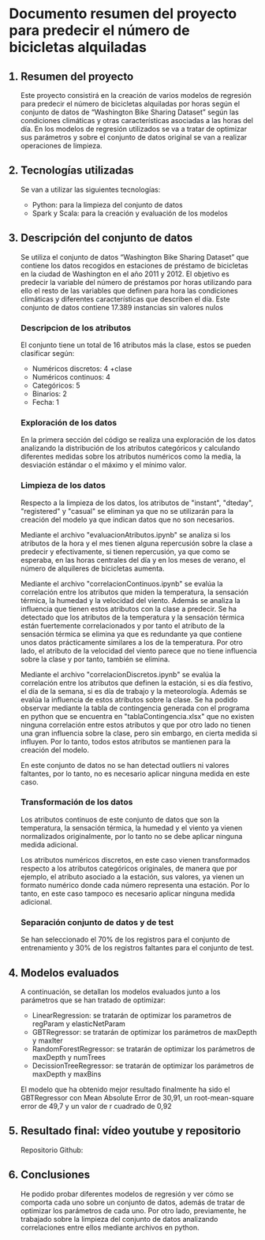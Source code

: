 <h1>Documento resumen del proyecto para predecir el número de bicicletas alquiladas</h1>

<ol>
<h2><li>Resumen del proyecto</li></h2>
<p>Este proyecto consistirá en la creación de varios modelos de regresión para predecir el número de bicicletas alquiladas por horas según el conjunto de datos de “Washington Bike Sharing Dataset” según las condiciones climáticas y otras características asociadas a las horas del día. En los modelos de regresión utilizados se va a tratar de optimizar sus parámetros y sobre el conjunto de datos original se van a realizar operaciones de limpieza.  </p>








<h2><li>Tecnologías utilizadas</li></h2>
<p>Se van a utilizar las siguientes tecnologías:</p>
<ul>
<li>Python: para la limpieza del conjunto de datos</li>
<li>Spark y Scala: para la creación y evaluación de los modelos</li>
</ul>

<h2><li>Descripción del conjunto de datos</li></h2>
Se utiliza el conjunto de datos “Washington Bike Sharing Dataset” que contiene los datos recogidos en estaciones de préstamo de bicicletas en la ciudad de Washington en el año 2011 y 2012. El objetivo es predecir la variable del número de préstamos por horas utilizando para ello el resto de las variables que definen para hora las condiciones climáticas y diferentes características que describen el día. Este conjunto de datos contiene 17.389 instancias sin valores nulos

<h3>Descripcion de los atributos</h3>
 El conjunto tiene un total de 16 atributos más la clase, estos se pueden clasificar según:
 <ul>
<li>Numéricos discretos: 4 +clase</li>
<li>Numéricos continuos: 4</li>
<li>Categóricos: 5</li>
<li>Binarios: 2</li>
<li>Fecha: 1</li>
</ul>

<h3>Exploración de los datos</h3>
En la primera sección del código se realiza una exploración de los datos analizando la distribución de los atributos categóricos y calculando diferentes medidas sobre los atributos numéricos como la media, la desviación estándar o el máximo y el mínimo valor. 


<h3>Limpieza de los datos</h3>
Respecto a la limpieza de los datos, los atributos de "instant", "dteday", "registered" y "casual" se eliminan ya que no se utilizarán para la creación del modelo ya que indican datos que no son necesarios.

Mediante el archivo "evaluacionAtributos.ipynb" se analiza si los atributos de la hora y el mes tienen alguna repercusión sobre la clase a predecir y efectivamente, si tienen repercusión, ya que como se esperaba, en las horas centrales del día y en los meses de verano, el número de alquileres de bicicletas aumenta. 

Mediante el archivo "correlacionContinuos.ipynb" se evalúa la correlación entre los atributos que miden la temperatura, la sensación térmica, la humedad y la velocidad del viento. Además se analiza la influencia que tienen estos atributos con la clase a predecir. Se ha detectado que los atributos de la temperatura y la sensación térmica están fuertemente correlacionados y por tanto el atributo de la sensación térmica se elimina ya que es redundante ya que contiene unos datos prácticamente similares a los de la temperatura. Por otro lado, el atributo de la velocidad del viento parece que no tiene influencia sobre la clase y por tanto, también se elimina. 

Mediante el archivo "correlacionDiscretos.ipynb" se evalúa la correlación entre los atributos que definen la estación, si es día festivo, el día de la semana, si es día de trabajo y la meteorología. Además se evalúa la influencia de estos atributos sobre la clase. Se ha podido observar mediante la tabla de contingencia generada con el programa en python que se encuentra en "tablaContingencia.xlsx" que no existen ninguna correlación entre estos atributos y que por otro lado no tienen una gran influencia sobre la clase, pero sin embargo, en cierta medida si influyen. Por lo tanto, todos estos atributos se mantienen para la creación del modelo.

En este conjunto de datos no se han detectad outliers ni valores faltantes, por lo tanto, no es necesario aplicar ninguna medida en este caso.

<h3>Transformación de los datos</h3>
Los atributos continuos de este conjunto de datos que son la temperatura, la sensación térmica, la humedad y el viento ya vienen normalizados originalmente, por lo tanto no se debe aplicar ninguna medida adicional.

Los atributos numéricos discretos, en este caso vienen transformados respecto a los atributos categóricos originales, de manera que por ejemplo, el atributo asociado a la estación, sus valores, ya vienen un formato numérico donde cada número representa una estación. Por lo tanto, en este caso tampoco es necesario aplicar ninguna medida adicional. 






<h3>Separación conjunto de datos y de test</h3>
Se han seleccionado el 70% de los registros para el conjunto de entrenamiento y 30% de los registros faltantes para el conjunto de test.


<h2><li>Modelos evaluados</li></h2>
A continuación, se detallan los modelos evaluados junto a los parámetros que se han tratado de optimizar:
<ul>
<li>LinearRegression: se tratarán de optimizar los parametros de regParam y elasticNetParam</li>
<li>GBTRegressor: se tratarán de optimizar los parámetros de maxDepth y maxIter</li>
<li>RandomForestRegressor: se tratarán de optimizar los parámetros de maxDepth y numTrees</li>
<li>DecissionTreeRegressor: se tratarán de optimizar los parámetros de maxDepth y maxBins</li>
</ul>

El modelo que ha obtenido mejor resultado finalmente ha sido el GBTRegressor con Mean Absolute Error de 30,91, un root-mean-square error de 49,7 y un valor de r cuadrado de 0,92


<h2><li>Resultado final: vídeo youtube y repositorio</li></h2>
Repositorio Github:


<h2><li>Conclusiones</li></h2>
He podido probar diferentes modelos de regresión y ver cómo se comporta cada uno sobre un conjunto de datos, además de tratar de optimizar los parámetros de cada uno. Por otro lado, previamente, he trabajado sobre la limpieza del conjunto de datos analizando correlaciones entre ellos mediante archivos en python.

</ol>
